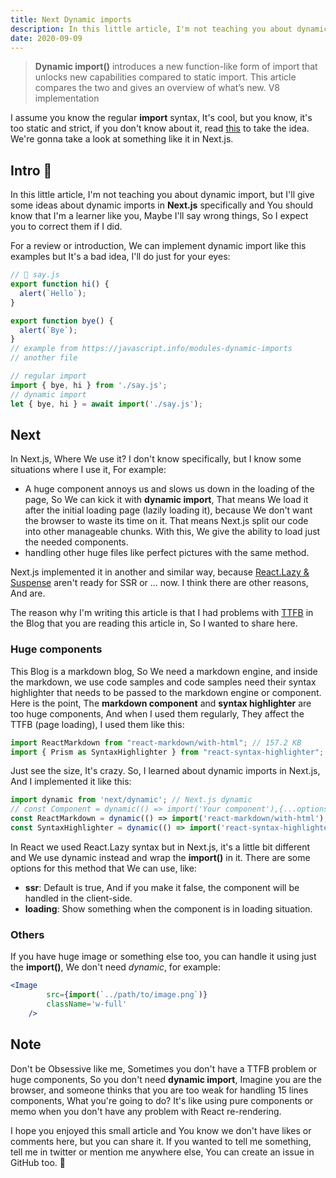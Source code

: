 ```yaml
---
title: Next Dynamic imports
description: In this little article, I'm not teaching you about dynamic import, but I'll give some ideas about dynamic imports in Next.js specifically ...
date: 2020-09-09
---
```

> **Dynamic import()** introduces a new function-like form of import that unlocks new capabilities compared to static import. This article compares the two and gives an overview of what’s new. V8 implementation

  

I assume you know the regular **import** syntax, It's cool, but you know, it's too static and strict, if you don't know about it, read [this](https://developer.mozilla.org/en-US/docs/Web/JavaScript/Reference/Statements/import) to take the idea. We're gonna take a look at something like it in Next.js. 

## Intro 👋

In this little article, I'm not teaching you about dynamic import, but I'll give some ideas about dynamic imports in **Next.js** specifically and You should know that I'm a learner like you, Maybe I'll say wrong things, So I expect you to correct them if I did.

For a review or introduction, We can implement dynamic import like this examples but It's a bad idea, I'll do just for your eyes: 
```jsx
// 📁 say.js
export function hi() {
  alert(`Hello`);
}

export function bye() {
  alert(`Bye`);
}
// example from https://javascript.info/modules-dynamic-imports
// another file

// regular import 
import { bye, hi } from './say.js';
// dynamic import  
let { bye, hi } = await import('./say.js');
```


## Next
In Next.js, Where We use it? I don't know specifically, but I know some situations where I use it, For example: 

* A huge component annoys us and slows us down in the loading of the page, So We can kick it with **dynamic import**, That means We load it after the initial loading page (lazily loading it), because We don't want the browser to waste its time on it. That means Next.js split our code into other manageable chunks. With this, We give the ability to load just the needed components.
* handling other huge files like perfect pictures with the same method.

Next.js implemented it in another and similar way, because [React.Lazy & Suspense](https://reactjs.org/docs/code-splitting.html) aren't ready for SSR or ... now. I think there are other reasons, And are.

The reason why I'm writing this article is that I had problems with [TTFB](https://web.dev/time-to-first-byte/) in the Blog that you are reading this article in, So I wanted to share here. 

### Huge components
This Blog is a markdown blog, So We need a markdown engine, and inside the markdown, we use code samples and code samples need their syntax highlighter that needs to be passed to the markdown engine or component. Here is the point, The **markdown component** and **syntax highlighter** are too huge components, And when I used them regularly, They affect the TTFB (page loading), I used them like this: 

```jsx
import ReactMarkdown from "react-markdown/with-html"; // 157.2 KB
import { Prism as SyntaxHighlighter } from "react-syntax-highlighter"; // 495.1 KB
```
Just see the size, It's crazy.
So, I learned about dynamic imports in Next.js, And I implemented it like this: 
```jsx
import dynamic from 'next/dynamic'; // Next.js dynamic
// const Component = dynamic(() => import('Your component'),{...options})
const ReactMarkdown = dynamic(() => import('react-markdown/with-html'), { loading: () => '🐞...' });
const SyntaxHighlighter = dynamic(() => import('react-syntax-highlighter/dist/cjs/prism'));
```
In React we used React.Lazy syntax but in Next.js, it's a little bit different and We use dynamic instead and wrap the **import()** in it. There are some options for this method that We can use, like:

* **ssr**: Default is true, And if you make it false, the component will be handled in the client-side.
* **loading**: Show something when the component is in loading situation.

### Others
If you have huge image or something else too, you can handle it using just the **import()**, We don't need *dynamic*, for example:

```jsx
<Image
        src={import(`../path/to/image.png`)}
        className='w-full'
    />
```
## Note 
Don't be Obsessive like me, Sometimes you don't have a TTFB problem or huge components, So you don't need **dynamic import**, Imagine you are the browser, and someone thinks that you are too weak for handling 15 lines components, What you're going to do?
It's like using pure components or memo when you don't have any problem with React re-rendering.

I hope you enjoyed this small article and You know we don't have likes or comments here, but you can share it. If you wanted to tell me something, tell me in twitter or mention me anywhere else, You can create an issue in GitHub too. 🐞
